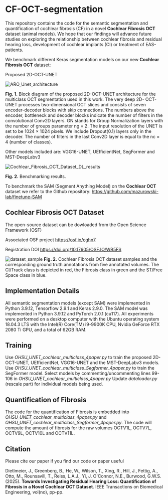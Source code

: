 # CF-OCT-segmentation
This repository contains the code for the semantic segmentation and quantification of cochlear fibrosis (CF) in a novel **Cochlear Fibrosis OCT** dataset (animal models). We hope that our findings will advance future studies on exploring the relationship between cochlear fibrosis and residual hearing loss, development of cochlear implants (CI) or treatment of EAS-patients.

We benchmark different Keras segmentation models on our new **Cochlear Fibrosis OCT** dataset:

Proposed 2D-OCT-UNET

![ARO_Unet_architecture](https://github.com/user-attachments/assets/17a8e4e8-7570-4400-8929-961ca4513651)

**Fig. 1.** Block diagram of the proposed 2D-OCT-UNET architecture for the multiclass OCT segmentation used in this work. The very deep 2D-
OCT-UNET processes two-dimensional OCT slices and consists of seven encoder-decoder blocks with skip connections. The numbers above the
encoder, bottleneck and decoder blocks indicate the number of filters in the convolutional Conv2D layers. GN stands for Group Normalization layers
with the number of groups parameter ng = 2. The input resolution of the UNET is set to be 1024 × 1024 pixels. We include Dropout(0.1) layers
only in the decoder. The number of filters in the last Conv2D layer is equal to the nc = 4 (number of classes).

Other models included are: VGG16-UNET, UEfficientNet, SegFormer and MST-DeepLabv3

![Cochlear_Fibrosis_OCT_Dataset_DL_results](https://github.com/user-attachments/assets/a67d6bdc-6865-4ae0-af99-d5716bcdadd0)

**Fig. 2.** Benchmarking results.

To benchmark the SAM (Segment Anything Model) on the **Cochlear OCT** dataset we refer to the Github repository:
https://github.com/mazurowski-lab/finetune-SAM

## Cochlear Fibrosis OCT Dataset
The open-source dataset can be dowloaded from the Open Science Framework (OSF) 

Associated OSF project
https://osf.io/cghn7

Registration DOI
https://doi.org/10.17605/OSF.IO/WB5FS

![dataset_sample](https://github.com/user-attachments/assets/ffca9dd8-bb54-4edd-a72a-2f45519d94ac)
**Fig. 2.** Cochlear Fibrosis OCT dataset samples and the corresponding ground truth annotations from five annotated volumes. The CI/Track class is depicted
in red, the Fibrosis class in green and the ST/Free Space class in blue.

## Implementation Details
All semantic segmentation models (except SAM) were implemented in Python 3.9.12, Tensorflow 2.9.1 and Keras 2.9.0. The SAM model was implemented in Python 3.9.12 and PyTorch 2.0.1 (cu117). All experiments were performed on a desktop computer with the Ubuntu operating system 18.04.3 LTS with the Intel(R) Core(TM) i9-9900K CPU, Nvidia GeForce RTX 2080 Ti GPU, and a total of 62GB RAM.

## Training
Use _OHSU_UNET_cochlear_multiclass_4paper.py_ to train the proposed 2D-OCT-UNET, UEfficientNet, VGG16-UNET and the MST-DeepLabv3 models.
Use _OHSU_UNET_cochlear_multiclass_Segformer_4paper.py_ to train the SegFormer model.
Select models by commenting/uncommenting lines 99-106 in _OHSU_UNET_cochlear_multiclass_4paper.py_
Update _dataloader.py_ (rescale part) for individual models being used.

## Quantification of Fibrosis
The code for the quantification of Fibrosis is embedded into _OHSU_UNET_cochlear_multiclass_4paper.py_ and _OHSU_UNET_cochlear_multiclass_Segformer_4paper.py_.
The code will compute the amount of fibrosis for the raw volumes OCTV1L, OCTV7L, OCTV9L, OCTV10L and OCTV11L.

## Citation
Please cite our paper if you find our code or paper useful

Dietlmeier, J., Greenberg, B., He, W., Wilson, T., Xing, R., Hill, J., Fettig, A., Otto, M., Rounsavill, T., Reiss, L.A.J., Yi, J. O'Connor, N.E., Burwood, G.W.S. (2025). 
**Towards Investigating Residual Hearing Loss: Quantification of Fibrosis in a Novel Cochlear OCT Dataset**. 
IEEE Transactions on Biomedical Engineering, vol(no), pp-pp.
